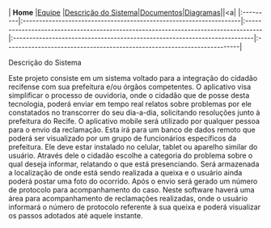 | **Home** |<a href='http://code.google.com/p/dizae-app/wiki/Equipe'>Equipe</a> |<a href='http://code.google.com/p/dizae-app/wiki/Descricao'>Descrição do Sistema</a>|<a href='http://code.google.com/p/dizae-app/wiki/Documentos'>Documentos</a>|<a href='http://code.google.com/p/dizae-app/wiki/Diagramas'>Diagramas</a>||<a|
|:---------|:-------------------------------------------------------------------|:-----------------------------------------------------------------------------------|:--------------------------------------------------------------------------|:------------------------------------------------------------------------|



Descrição do Sistema

Este projeto consiste em um sistema voltado para a integração do cidadão recifense com sua prefeitura e/ou órgãos competentes. O aplicativo visa simplificar o processo de ouvidoria, onde o cidadão que de posse desta tecnologia, poderá enviar em tempo real relatos sobre problemas por ele constatados no transcorrer do seu dia-a-dia, solicitando resoluções junto à prefeitura do Recife. O aplicativo mobile será utilizado por qualquer pessoa para o envio da reclamação. Esta irá para um banco de dados remoto que poderá ser visualizado por um grupo de funcionários específicos da prefeitura. Ele deve estar instalado no celular, tablet ou aparelho similar do usuário. Através dele o cidadão escolhe a categoria do problema sobre o qual deseja informar, relatando o que está presenciando. Será armazenada a localização de onde está sendo realizada a queixa e o usuário ainda poderá postar uma foto do ocorrido. Após o envio será gerado um número de protocolo para acompanhamento do caso. Neste software haverá uma área para acompanhamento de reclamações realizadas, onde o usuário informará o número de protocolo referente à sua queixa e poderá visualizar os passos adotados até aquele instante.